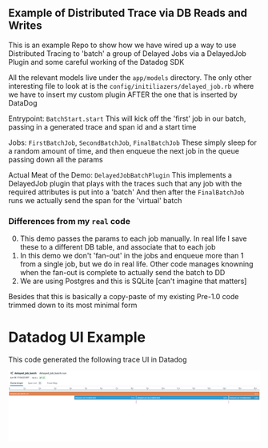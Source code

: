 ## Example of Distributed Trace via DB Reads and Writes

This is an example Repo to show how we have wired up a way to use Distributed Tracing
to 'batch' a group of Delayed Jobs via a DelayedJob Plugin and some careful working of the Datadog
SDK

All the relevant models live under the `app/models` directory.
The only other interesting file to look at is the `config/initiliazers/delayed_job.rb` where we have to insert my custom plugin AFTER the one that is inserted by DataDog

Entrypoint: `BatchStart.start`
This will kick off the 'first' job in our batch, passing in a generated trace and span id and a start time

Jobs: `FirstBatchJob`, `SecondBatchJob`, `FinalBatchJob`
These simply sleep for a random amount of time, and then enqueue the next job in the queue passing down all the params

Actual Meat of the Demo: `DelayedJobBatchPlugin`
This implements a DelayedJob plugin that plays with the traces such that any job with the required attributes is put into a 'batch'
And then after the `FinalBatchJob` runs we actually send the span for the 'virtual' batch

### Differences from my `real` code

0. This demo passes the params to each job manually. In real life I save these to a different DB table, and associate that to each job
0. In this demo we don't 'fan-out' in the jobs and enqueue more than 1 from a single job, but we do in real life. Other code manages knowning when the fan-out is complete to actually send the batch to DD
0. We are using Postgres and this is SQLite [can't imagine that matters]

Besides that this is basically a copy-paste of my existing Pre-1.0 code trimmed down to its most minimal form

# Datadog UI Example

This code generated the following trace UI in Datadog

![test](./ScreenShot.png)
